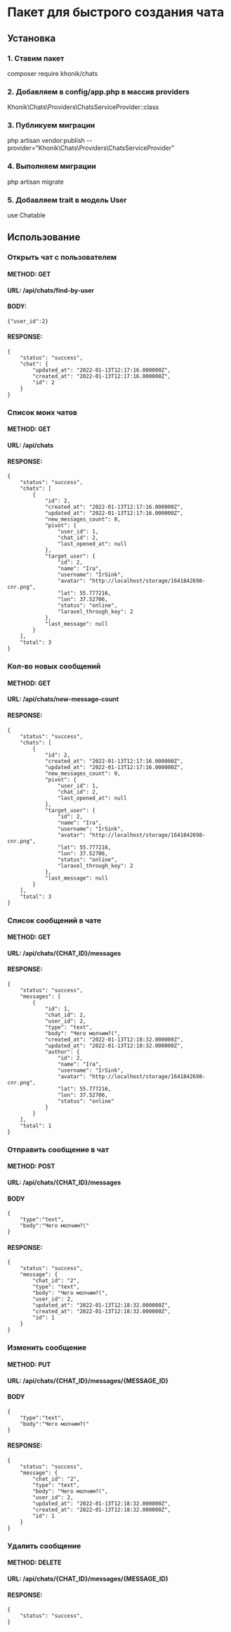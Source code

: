 # Пакет для быстрого создания чата

## Установка

### 1. Ставим пакет
composer require khonik/chats

### 2. Добавляем в config/app.php в массив providers
Khonik\Chats\Providers\ChatsServiceProvider::class

### 3. Публикуем миграции
php artisan vendor:publish --provider="Khonik\Chats\Providers\ChatsServiceProvider"

### 4. Выполняем миграции
php artisan migrate

### 5. Добавляем trait в модель User
use Chatable

## Использование

### Открыть чат с пользователем

#### METHOD: GET

#### URL: /api/chats/find-by-user

#### BODY: 

```
{"user_id":2} 
```

#### RESPONSE: 
```
{
    "status": "success",
    "chat": {
        "updated_at": "2022-01-13T12:17:16.000000Z",
        "created_at": "2022-01-13T12:17:16.000000Z",
        "id": 2
    }
}
```

### Список моих чатов

#### METHOD: GET

#### URL: /api/chats

#### RESPONSE: 
```
{
    "status": "success",
    "chats": [
        {
            "id": 2,
            "created_at": "2022-01-13T12:17:16.000000Z",
            "updated_at": "2022-01-13T12:17:16.000000Z",
            "new_messages_count": 0,
            "pivot": {
                "user_id": 1,
                "chat_id": 2,
                "last_opened_at": null
            },
            "target_user": {
                "id": 2,
                "name": "Ira",
                "username": "IrSink",
                "avatar": "http://localhost/storage/1641842698-cnr.png",
                "lat": 55.777216,
                "lon": 37.52706,
                "status": "online",
                "laravel_through_key": 2
            },
            "last_message": null
        }
    ],
    "total": 3
}
```

### Кол-во новых сообщений

#### METHOD: GET

#### URL: /api/chats/new-message-count

#### RESPONSE: 
```
{
    "status": "success",
    "chats": [
        {
            "id": 2,
            "created_at": "2022-01-13T12:17:16.000000Z",
            "updated_at": "2022-01-13T12:17:16.000000Z",
            "new_messages_count": 0,
            "pivot": {
                "user_id": 1,
                "chat_id": 2,
                "last_opened_at": null
            },
            "target_user": {
                "id": 2,
                "name": "Ira",
                "username": "IrSink",
                "avatar": "http://localhost/storage/1641842698-cnr.png",
                "lat": 55.777216,
                "lon": 37.52706,
                "status": "online",
                "laravel_through_key": 2
            },
            "last_message": null
        }
    ],
    "total": 3
}
```

### Список сообщений в чате

#### METHOD: GET

#### URL: /api/chats/{CHAT_ID}/messages

#### RESPONSE: 
```
{
    "status": "success",
    "messages": [
        {
            "id": 1,
            "chat_id": 2,
            "user_id": 2,
            "type": "text",
            "body": "Чего молчим?(",
            "created_at": "2022-01-13T12:18:32.000000Z",
            "updated_at": "2022-01-13T12:18:32.000000Z",
            "author": {
                "id": 2,
                "name": "Ira",
                "username": "IrSink",
                "avatar": "http://localhost/storage/1641842698-cnr.png",
                "lat": 55.777216,
                "lon": 37.52706,
                "status": "online"
            }
        }
    ],
    "total": 1
}
```

### Отправить сообщение в чат

#### METHOD: POST

#### URL: /api/chats/{CHAT_ID}/messages

#### BODY

```
{
    "type":"text",
    "body":"Чего молчим?("
}
```

#### RESPONSE: 
```
{
    "status": "success",
    "message": {
        "chat_id": "2",
        "type": "text",
        "body": "Чего молчим?(",
        "user_id": 2,
        "updated_at": "2022-01-13T12:18:32.000000Z",
        "created_at": "2022-01-13T12:18:32.000000Z",
        "id": 1
    }
}
```

### Изменить сообщение

#### METHOD: PUT

#### URL: /api/chats/{CHAT_ID}/messages/{MESSAGE_ID}

#### BODY

```
{
    "type":"text",
    "body":"Чего молчим?("
}
```

#### RESPONSE: 
```
{
    "status": "success",
    "message": {
        "chat_id": "2",
        "type": "text",
        "body": "Чего молчим?(",
        "user_id": 2,
        "updated_at": "2022-01-13T12:18:32.000000Z",
        "created_at": "2022-01-13T12:18:32.000000Z",
        "id": 1
    }
}
```


### Удалить сообщение

#### METHOD: DELETE

#### URL: /api/chats/{CHAT_ID}/messages/{MESSAGE_ID}

#### RESPONSE: 
```
{
    "status": "success",
}
```



